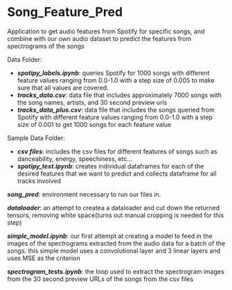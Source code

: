 # Song_Feature_Pred
Application to get audio features from Spotify for specific songs, and combine with our own audio dataset to predict the features from spectrograms of the songs

Data Folder:
- ***spotipy_labels.ipynb***: queries Spotify for 1000 songs with different feature values ranging from 0.0-1.0 with a step size of 0.005 to make sure that all values are covered.
- ***tracks_data.csv***: data file that includes approximately 7000 songs with the song names, artists, and 30 second preview urls
- ***tracks_data_plus.csv***: data file that includes the songs queried from Spotify with different feature values ranging from 0.0-1.0 with a step size of 0.001 to get 1000 songs for each feature value

Sample Data Folder:
- ***csv files***: includes the csv files for different features of songs such as danceability, energy, speechiness, etc...
- ***spotipy_test.ipynb***: creates individual dataframes for each of the desired features that we want to predict and collects dataframe for all tracks involved

***song_pred***: environment necessary to run our files in.

***dataloader***: an attempt to createa a dataloader and cut down the returned tensors, removing white space(turns out manual cropping is needed for this step)

***simple_model.ipynb***: our first attempt at creating a model to feed in the images of the spectrograms extracted from the audio data for a batch of the songs. this simple model uses a convolutional layer and 3 linear layers and uses MSE as the criterion

***spectrogram_tests.ipynb***: the loop used to extract the spectrogram images from the 30 second preview URLs of the songs from the csv files
